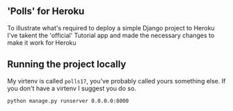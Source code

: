 'Polls' for Heroku
------------------
To illustrate what's required to deploy a simple Django project to Heroku I've takent the 'official' Tutorial app and made the necessary changes to make it work for Heroku

Running the project locally
-----------------------------
My virtenv is called `polls17`, you've probably called yours something else. If you don't have a virtenv I suggest you do so.

```
python manage.py runserver 0.0.0.0:8000
```
